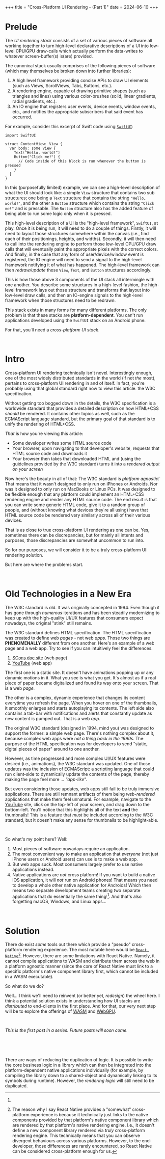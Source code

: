+++
title = "Cross-Platform UI Rendering - (Part 1)"
date = 2024-06-10
+++

# Prelude

The *UI rendering stack* consists of a set of various pieces of software all working together to turn high-level declarative descriptions of a UI into low-level CPU/GPU draw-calls which actually perform the data-writes to whatever screen-buffer(s) is(are) provided.

The canonical stack usually comprises of the following pieces of software (which may themselves be broken down into further libraries):
1. A high level framework providing concise APIs to draw UI elements (such as Views, ScrollViews, Tabs, Buttons, etc.).
2. A rendering engine, capable of drawing primitive shapes (such as triangles and lines) using various color-brushes (solid, linear gradients, radial gradients, etc.).
3. An IO engine that registers user events, device events, window events, etc., and notifies the appropriate subscribers that said event has occurred.

For example, consider this excerpt of Swift code using [`SwiftUI`](https://developer.apple.com/xcode/swiftui):

```swift,linenos
import SwiftUI

struct ContentView: View {
  var body: some View {
    Text("Hello, world!")
    Button("Click me!") {
      // Code inside of this block is run whenever the button is pressed
    }
  }
}
```

In this (purposefully limited) example, we can see a high-level description of what the UI should look like:
a simple `View` structure that contains two sub structures; one being a `Text` structure that contains the string `"Hello, world!"`, and the other a `Button` structure which contains the string `"Click me!"` and is pressable.
The `Button` structure also has the added feature of being able to run some logic only when it is pressed.

This high-level description of a UI is the "high-level framework", `SwiftUI`, at play.
Once it is being run, it will need to do a couple of things.
Firstly, it will need to layout those structures somewhere within the canvas (i.e., find each of their positionings, heights, and widths).
Secondly, it will then need to call into the rendering engine to perform those low-level CPU/GPU draw calls that will eventually paint the appropriate pixels with the correct colors.
And finally, in the case that any form of user/device/window event is registered, the IO engine will need to send a signal to the high-level framework notifying it of what has happened.
The high-level framework can then *redraw/update* those `View`, `Text`, and `Button` structures accordingly.

This is how those above 3 components of the UI stack all intermingle with one another.
You describe some structures in a high-level fashion, the high-level framework lays out those structure and transforms that layout into low-level draw calls, and then an IO-engine signals to the high-level framework when those structures need to be redrawn.

This stack exists in many forms for many different platforms.
The only problem is that these stacks are **platform-dependent**.
You can't run applications developed using the `SwiftUI` stack on an Android phone.

For that, you'll need a *cross-platform UI stack*.

<br>

# Intro

Cross-platform UI rendering technically isn't novel.
Interestingly enough, one of the most widely distributed standards in the world (if not *the* most), pertains to cross-platform UI rendering in and of itself.
In fact, you're probably using that global standard right now to view this article: the W3C specification.

Without getting too bogged down in the details, the W3C specification is a worldwide standard that provides a detailed description on how HTML+CSS *should* be rendered.
It contains other topics as well, such as the ECMAScript language standard, but the primary goal of that standard is to unify the rendering of HTML+CSS.

*That* is how you're viewing this article:
- Some developer writes some HTML source code
- Your browser, upon navigating to that developer's website, requests that HTML source code and downloads it
- Your browser then takes that downloaded HTML and (using the guidelines provided by the W3C standard) turns it into a *rendered output on your screen*

Now here's the beauty in all of that:
The W3C standard is *platform agnostic!*
That means that it wasn't designed to only run on iPhones or Androids.
Nor was it designed to only run on MacBooks or Linux PCs.
It was designed to be flexible enough that any platform could implement an HTML+CSS rendering engine and render any HTML source code.
The end result is that you can write some generic HTML code, give it to a random group of people, and (without knowing what devices they're all using) have that HTML source code be rendered very similarly across all of their various devices.

That is as close to true cross-platform UI rendering as one can be.
Yes, sometimes there can be discrepancies, but for mainly all intents and purposes, those discrepancies are somewhat uncommon to run into.

So for our purposes, we will consider it to be a truly cross-platform UI rendering solution.

But here are where the problems start.

<br>

# Old Technologies in a New Era

The W3C standard is old.
It was originally concepted in 1994.
Even though it has gone through *numerous* iterations and has been steadily modernizing to keep up with the high-quality UI/UX features that consumers expect nowadays, the original "stink" still remains.

The W3C standard defines HTML specification.
The HTML specification was created to define web *pages* - not web *apps*.
Those two things are **PHENOMENALLY** different from one another.
Here's an example of a web page and a web app.
Try to see if you can intuitively feel the differences.

1. [SCons doc site](https://scons.org/doc/production/HTML/scons-man.html) (web page)
2. [YouTube](https://youtube.com/) (web app)

The first one is a static site.
It doesn't have animations popping up or any dynamic motions in it.
What you see is what you get.
It's almost as if a real piece of paper became digitalized and found its way onto your screen.
That is a web *page*.

The other is a complex, dynamic experience that changes its content everytime you refresh the page.
When you hover on one of the thumbnails, it smoothly enlarges and starts autoplaying its contents.
The left side also contains a tab-bar with notifications and alerts that constantly update as new content is pumped out.
That is a web *app*.

The original W3C standard (designed in 1994, mind you) was designed to support the former: a simple web page.
There's nothing complex about it, because complex web apps were *not a thing back in the 1990s.*
The purpose of the HTML specification was for developers to send "static, digital pieces of paper" around to one another.

However, as time progressed and more complex UI/UX features were desired (i.e., animations), the W3C standard was updated.
One of those updates was the inclusion of ECMAScript: a scripting language that could run client-side to dynamically update the contents of the page, thereby making the page feel more ... *"app-like"*.

But even considering those updates, web apps still fail to be truly immersive applications.
There are still remnant artifacts of them being *web-rendered* applications that make them feel unnatural.
For example, navigate to the [YouTube](https://youtube.com) site, click on the top-left of your screen, and drag down to the bottom-left.
You'll notice that this highlights all of the text **and** the thumbnails!
This is a feature that *must* be included according to the W3C standard, but it doesn't make any sense for thumbnails to be highlight-able.

<br>

So what's my point here?
Well:
1. Most pieces of software nowadays require an application.
2. The most convenient way to make an application that *everyone* (not just iPhone users or Android users) can use is to make a web app.
3. But web apps suck. Most consumers largely prefer to use native applications instead.
4. Native applications are *not* cross platform! If you want to build a native iOS application, it will *not* run on Android phones! That means you need to develop a whole other native application for Androids! Which then means two separate development teams creating two separate applications that do essentially the same thing![^1]. And that's also forgetting macOS, Windows, and Linux apps...

<br>

# Solution

There do exist *some* tools out there which provide a "pseudo" cross-platform rendering experience.
The most notable here would be [`React Native`](https://reactnative.dev)[^2].
However, there are some limitations with React Native.
Namely, it cannot compile applications to WASM and distribute them across the web in a platform agnostic manner (since the core of React Native must link to a specific platform's native component library first, which cannot be included in a WASM executable).

So what do we do?

Well... I think we'll need to reinvent (or better yet, *redesign*) the wheel here.
I think a potential solution exists in understanding how UI stacks are *distributed* to end-clients in the first place.
And for that, our very next step will be to explore the offerings of [WASM](https://webassembly.org) and [WebGPU](https://www.w3.org/TR/webgpu).

<br>

*This is the first post in a series.
Future posts will soon come.*

<br>
<br>
<br>

[^1]:
There are ways of reducing the duplication of logic.
It is possible to write the core business logic in a library which can then be integrated into the platform-dependent native applications individually (for example, by compiling the library down to a shared-object and dynamically linking to its symbols during runtime).
However, the *rendering logic* will still need to be duplicated.

[^2]: The reason why I say React Native provides a "somewhat" cross-platform experience is because it technically just links to the native components provided by that platform's native component library which are rendered by that platform's native rendering engine.
I.e., it doesn't define a new component library rendered via *truly* cross-platform rendering engine.
This technically means that you can observe divergent behaviours across various platforms.
However, to the end-developer, those differences are rarely encountered, so React Native can be considered cross-platform enough for us.
